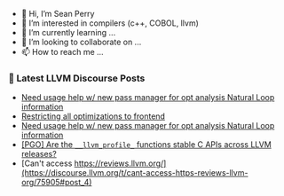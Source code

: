 - 👋 Hi, I’m Sean Perry
- 👀 I’m interested in compilers (c++, COBOL, llvm)
- 🌱 I’m currently learning ...
- 💞️ I’m looking to collaborate on ...
- 📫 How to reach me ...

<!---
s66perry/s66perry is a ✨ special ✨ repository because its `README.md` (this file) appears on your GitHub profile.
You can click the Preview link to take a look at your changes.
--->
### 📕 Latest LLVM Discourse Posts

<!-- DISCOURSE-LLVM:START -->
- [Need usage help w/ new pass manager for opt analysis Natural Loop information](https://discourse.llvm.org/t/need-usage-help-w-new-pass-manager-for-opt-analysis-natural-loop-information/75874#post_6)
- [Restricting all optimizations to frontend](https://discourse.llvm.org/t/restricting-all-optimizations-to-frontend/75932#post_3)
- [Need usage help w/ new pass manager for opt analysis Natural Loop information](https://discourse.llvm.org/t/need-usage-help-w-new-pass-manager-for-opt-analysis-natural-loop-information/75874#post_5)
- [[PGO] Are the `__llvm_profile_` functions stable C APIs across LLVM releases?](https://discourse.llvm.org/t/pgo-are-the-llvm-profile-functions-stable-c-apis-across-llvm-releases/75832#post_9)
- [Can&#39;t access https://reviews.llvm.org/](https://discourse.llvm.org/t/cant-access-https-reviews-llvm-org/75905#post_4)
<!-- DISCOURSE-LLVM:END -->
